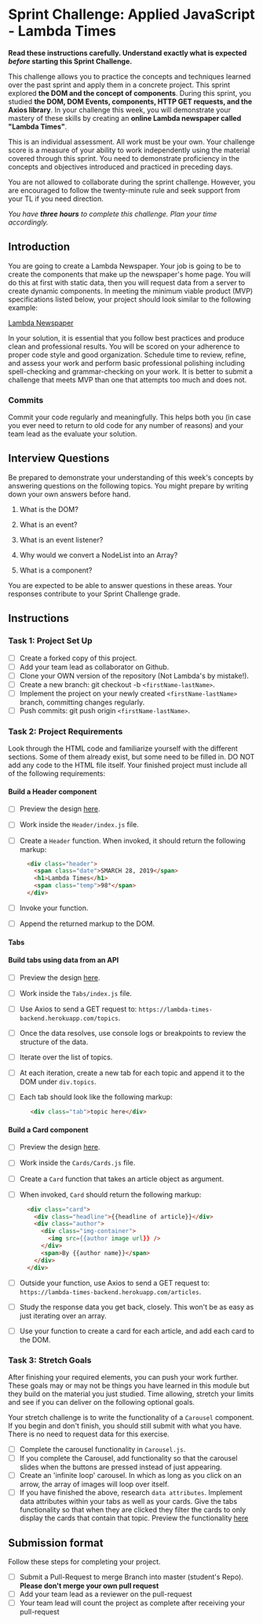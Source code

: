 # Sprint Challenge: Applied JavaScript - Lambda Times

**Read these instructions carefully. Understand exactly what is expected _before_ starting this Sprint Challenge.**

This challenge allows you to practice the concepts and techniques learned over the past sprint and apply them in a concrete project. This sprint explored **the DOM and the concept of components**. During this sprint, you studied **the DOM, DOM Events, components, HTTP GET requests, and the Axios library**. In your challenge this week, you will demonstrate your mastery of these skills by creating an **online Lambda newspaper called "Lambda Times"**.

This is an individual assessment. All work must be your own. Your challenge score is a measure of your ability to work independently using the material covered through this sprint. You need to demonstrate proficiency in the concepts and objectives introduced and practiced in preceding days.

You are not allowed to collaborate during the sprint challenge. However, you are encouraged to follow the twenty-minute rule and seek support from your TL if you need direction.

_You have **three hours** to complete this challenge. Plan your time accordingly._

## Introduction

You are going to create a Lambda Newspaper. Your job is going to be to create the components that make up the newspaper's home page. You will do this at first with static data, then you will request data from a server to create dynamic components. In meeting the minimum viable product (MVP) specifications listed below, your project should look similar to the following example:

[Lambda Newspaper](./designs/design.png)

In your solution, it is essential that you follow best practices and produce clean and professional results. You will be scored on your adherence to proper code style and good organization. Schedule time to review, refine, and assess your work and perform basic professional polishing including spell-checking and grammar-checking on your work. It is better to submit a challenge that meets MVP than one that attempts too much and does not.

### Commits

Commit your code regularly and meaningfully. This helps both you (in case you ever need to return to old code for any number of reasons) and your team lead as the evaluate your solution.

## Interview Questions

Be prepared to demonstrate your understanding of this week's concepts by answering questions on the following topics. You might prepare by writing down your own answers before hand.

1. What is the DOM?

1. What is an event?

1. What is an event listener?

1. Why would we convert a NodeList into an Array?

1. What is a component?

You are expected to be able to answer questions in these areas. Your responses contribute to your Sprint Challenge grade.

## Instructions

### Task 1: Project Set Up

- [ ] Create a forked copy of this project.
- [ ] Add your team lead as collaborator on Github.
- [ ] Clone your OWN version of the repository (Not Lambda's by mistake!).
- [ ] Create a new branch: git checkout -b `<firstName-lastName>`.
- [ ] Implement the project on your newly created `<firstName-lastName>` branch, committing changes regularly.
- [ ] Push commits: git push origin `<firstName-lastName>`.

### Task 2: Project Requirements

Look through the HTML code and familiarize yourself with the different sections. Some of them already exist, but some need to be filled in. DO NOT add any code to the HTML file itself. Your finished project must include all of the following requirements:

#### Build a Header component

- [ ] Preview the design [here](./designs/header.png).
- [ ] Work inside the `Header/index.js` file.
- [ ] Create a `Header` function. When invoked, it should return the following markup:

  ```html
    <div class="header">
      <span class="date">SMARCH 28, 2019</span>
      <h1>Lambda Times</h1>
      <span class="temp">98°</span>
    </div>
  ```

- [ ] Invoke your function.
- [ ] Append the returned markup to the DOM.

#### Tabs

#### Build tabs using data from an API

- [ ] Preview the design [here](./designs/tabs.png).
- [ ] Work inside the `Tabs/index.js` file.
- [ ] Use Axios to send a GET request to: `https://lambda-times-backend.herokuapp.com/topics`.
- [ ] Once the data resolves, use console logs or breakpoints to review the structure of the data.
- [ ] Iterate over the list of topics.
- [ ] At each iteration, create a new tab for each topic and append it to the DOM under `div.topics`.
- [ ] Each tab should look like the following markup:

  ```html
     <div class="tab">topic here</div>
  ```

#### Build a Card component

- [ ] Preview the design [here](./designs/card.png).
- [ ] Work inside the `Cards/Cards.js` file.
- [ ] Create a `Card` function that takes an article object as argument.
- [ ] When invoked, `Card` should return the following markup:

  ```html
    <div class="card">
      <div class="headline">{{headline of article}}</div>
      <div class="author">
        <div class="img-container">
          <img src={{author image url}} />
        </div>
        <span>By {{author name}}</span>
      </div>
    </div>
  ```

- [ ] Outside your function, use Axios to send a GET request to: `https://lambda-times-backend.herokuapp.com/articles`.
- [ ] Study the response data you get back, closely. This won't be as easy as just iterating over an array.
- [ ] Use your function to create a card for each article, and add each card to the DOM.

### Task 3: Stretch Goals

After finishing your required elements, you can push your work further. These goals may or may not be things you have learned in this module but they build on the material you just studied. Time allowing, stretch your limits and see if you can deliver on the following optional goals.

Your stretch challenge is to write the functionality of a `Carousel` component. If you begin and don't finish, you should still submit with what you have. There is no need to request data for this exercise.

- [ ] Complete the carousel functionality in `Carousel.js`.
- [ ] If you complete the Carousel, add functionality so that the carousel slides when the buttons are pressed instead of just appearing.
- [ ] Create an 'infinite loop' carousel. In which as long as you click on an arrow, the array of images will loop over itself.
- [ ] If you have finished the above, research `data attributes`. Implement data attributes within your tabs as well as your cards. Give the tabs functionality so that when they are clicked they filter the cards to only display the cards that contain that topic. Preview the functionality [here](designs/stretch.gif)

## Submission format

Follow these steps for completing your project.

- [ ] Submit a Pull-Request to merge <firstName-lastName> Branch into master (student's  Repo). **Please don't merge your own pull request**
- [ ] Add your team lead as a reviewer on the pull-request
- [ ] Your team lead will count the project as complete after receiving your pull-request
